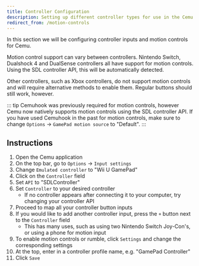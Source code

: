 ```yaml
---
title: Controller Configuration
description: Setting up different controller types for use in the Cemu emulator.
redirect_from: /motion-controls
---
```


In this section we will be configuring controller inputs and motion controls for Cemu.

Motion control support can vary between controllers. Nintendo Switch, Dualshock 4 and DualSense controllers all have support for motion controls. Using the SDL controller API, this will be automatically detected.

Other controllers, such as Xbox controllers, do not support motion controls and will require alternative methods to enable them. Regular buttons should still work, however.

::: tip
Cemuhook was previously required for motion controls, however Cemu now natively supports motion controls using the SDL controller API. If you have used Cemuhook in the past for motion controls, make sure to change `Options` -> `GamePad motion source` to "Default".
:::

## Instructions

1. Open the Cemu application
1. On the top bar, go to `Options` -> `Input settings`
1. Change `Emulated controller` to "Wii U GamePad"
1. Click on the `Controller` field
1. Set `API` to "SDLController" 
1. Set `Controller` to your desired controller
    - If no controller appears after connecting it to your computer, try changing your controller API
1. Proceed to map all your controller button inputs
1. If you would like to add another controller input, press the `+` button next to the `Controller` field
    - This has many uses, such as using two Nintendo Switch Joy-Con's, or using a phone for motion input
1. To enable motion controls or rumble, click `Settings` and change the corresponding settings
1. At the top, enter in a controller profile name, e.g. "GamePad Controller"
1. Click `Save`
